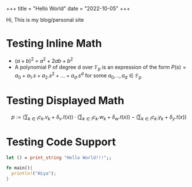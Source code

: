 +++
title = "Hello World"
date = "2022-10-05"
+++

Hi, This is my blog/personal site

# Testing Inline Math

- $(a+b)^2$ = $a^2 + 2ab + b^2$
- A polynomial P of degree d over $\mathbb{F}_p$ is an expression of the form
  $P(s) = a_0 + a_1 . s + a_2 . s^2 + ... + a_d . s^d$ for some
  $a_0,..,a_d \in \mathbb{F}_p$

# Testing Displayed Math

$$
p := (\sum_{k∈I}{c_k.v_k} +
  \delta_v.t(x))·(\sum_{k∈I}{c_k.w_k} +
  \delta_w.t(x)) −
  (\sum_{k∈I}{c_k.y_k} + \delta_y.t(x))
$$

# Testing Code Support

```ocaml
let () = print_string "Hello World!!!";;
```

```rust
fn main(){
  println!("Hiya");
}
```
